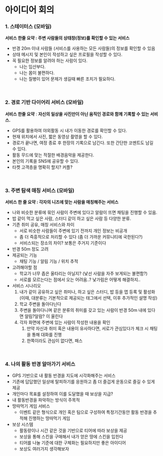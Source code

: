 # 아이디어 회의

### 1. 스테이터스  (모바일)

**서비스 한줄 요약 : 주변 사람들의 상태창(정보)를 확인할 수 있는 서비스**

- 반경 20m 이내 사람들 (서비스를 사용하는 모든 사람들)의 정보를 확인할 수 있음
- 상태 메시지 및 본인이 작성하고 싶은 프로필을 작성할 수 있다.
- 꼭 필요한 정보를 알려야 하는 사람이 있다.
  - 나는 임산부다.
  - 나는 몸이 불편하다.
  - 나는 질병이 있어 문제가 생길때 빠른 조치가 필요하다.

<br>

### 2. 경로 기반 다이어리 서비스 (모바일)

**서비스 한줄 요약** : **자신의 일상을 사진만이 아닌 움직인 경로와 함께 기록할 수 있는 서비스.**

- GPS를 활용하여 야외활동 시 내가 이동한 경로를 확인할 수 있다.
- 현재 위치에서 사진, 짧은 동영상 촬영을 할 수 있다.
- 경로가 끝나면, 여정 종료 후 한장의 기록으로 남긴다. 또한 간단한 코멘트도 남길 수 있다.
- 활동 무드에 맞는 적절한 배경음악을 제공한다.
- 본인의 기록을 SNS에 공유할 수 있다.
- 타켓 고객층을 명확히 할지? 커플?

<br>

### 3. 주변 탐색 매칭 서비스 (모바일)

**서비스 한 줄 요약 : 각자의 니즈에 맞는 사람을 매칭해주는 서비스**

- 나와 비슷한 분류에 묶인 사람이 주변에 있다고 알람이 뜨면 채팅을 진행할 수 있음.
- 밥 같이 먹고 싶은 사람, 스터디 같이 하고 싶은 사람 등 다양한 분류.
- 기존 취미 공유, 매칭 서비스와 차이
  - 서로 비슷한 사람들이 주변에 있기 전까지 개인 정보는 비공개
  - 좀 더 즉흥적으로 처리할 수 있다 (좀 더 가까운 커뮤니티에 국한된다?)
  - 서비스되는 장소의 차이? 보통은 주거지 기준이다
- 반경 50m 정도 고려
- 제공되는 기능
  - 채팅 기능 / 알림 기능 / 위치 추적
- 고려해야할 점
  - 학교가 너무 좁은 울타리는 아닐지? (낯선 사람을 자주 보게되는 불편함?)
  - 서로를 모르는다는 점에서 오는 어려움..? 낯가림은 어떻게 해결하지..
- 서비스 시나리오
  1. 내가 같이 공유하고 싶은 취미나, 하고 싶은 스터디, 밥 등을 앱 등록 및 활성화 (이때, 대분류는 기본적으로 제공되는 태그에서 선택, 이후 추가적인 설명 작성)
  2. 학교 주변을 돌아다닌다
  3. 주변을 돌아다니며 같은 분류의 취미를 갖고 있는 사람이 반경 50m 내에 있다면 알림?알람? 이 울린다
  4. 각자 화면에 주변에 있는 사람이 작성한 내용을 확인
     1. 만약 자신과 취미 혹은 내용이 유사하다면, 서로가 관심있다가 체크 시 채팅을 통해 대화를 진행
     2. 한쪽이라도 관심이 없다면, 패스

<br>

### 4. 나의 활동 반경 알아가기 서비스

- GPS 기반으로 내 활동 반경을 지도에 시각화해주는 서비스
- 기존에 답답했던 일상에 탈피하기를 응원하고 좀 더 즐겁게 운동으로 즐길 수 있게 제공
- 개인마다 목표를 설정하여 이를 도달했을 때 보상을 지급?
- 내 활동반경을 파악하는 방식이 주목적
- 땅따먹기 게임 서비스
  - 이벤트 같은 형식으로 개인 혹은 팀으로 구성하여 특정기간동안 활동 반경을 추적해 진행하는 땅따먹기 게임
- 보상 시스템
  - 활동량이나 시간 같은 것을 기반으로 티어에 따라 보상을 제공
  - 보상을 통해 스킨을 구매해서 내가 얻은 땅에 스킨을 입힌다
  - 티어를 나눌 기준에 대한 구체화는 필요하지만 좋은 아이디어
  - 보상도 여러가지 생각해보자